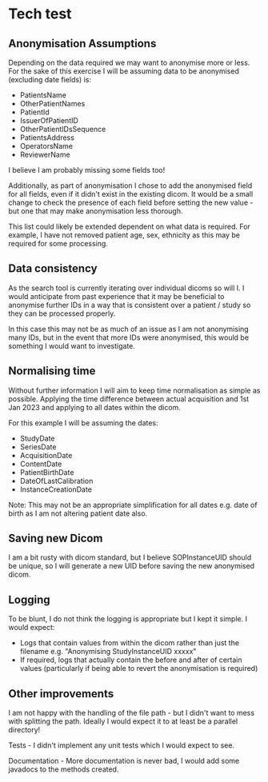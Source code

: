 # Tech test

## Anonymisation Assumptions

Depending on the data required we may want to anonymise more or less. For the sake of this exercise I will be assuming data to be anonymised (excluding date fields) is:
- PatientsName
- OtherPatientNames
- PatientId
- IssuerOfPatientID
- OtherPatientIDsSequence
- PatientsAddress
- OperatorsName
- ReviewerName

I believe I am probably missing some fields too!

Additionally, as part of anonymisation I chose to add the anonymised field for all fields, even if it didn't exist in the existing dicom. It would be a small change to check the presence of each field before setting the new value - but one that may make anonymisation less thorough.

This list could likely be extended dependent on what data is required. For example, I have not removed patient age, sex, ethnicity as this may be required for some processing.

## Data consistency

As the search tool is currently iterating over individual dicoms so will I. I would anticipate from past experience that it may be beneficial to anonymise further IDs in a way that is consistent over a patient / study so they can be processed properly.

In this case this may not be as much of an issue as I am not anonymising many IDs, but in the event that more IDs were anonymised, this would be something I would want to investigate.

## Normalising time

Without further information I will aim to keep time normalisation as simple as possible. Applying the time difference between actual acquisition and 1st Jan 2023 and applying to all dates within the dicom.

For this example I will be assuming the dates:
- StudyDate
- SeriesDate
- AcquisitionDate
- ContentDate
- PatientBirthDate
- DateOfLastCalibration
- InstanceCreationDate

Note: This may not be an appropriate simplification for all dates e.g. date of birth as I am not altering patient date also.

## Saving new Dicom

I am a bit rusty with dicom standard, but I believe SOPInstanceUID should be unique, so I will generate a new UID before saving the new anonymised dicom.


## Logging

To be blunt, I do not think the logging is appropriate but I kept it simple. I would expect:
- Logs that contain values from within the dicom rather than just the filename e.g. "Anonymising StudyInstanceUID xxxxx"
- If required, logs that actually contain the before and after of certain values (particularly if being able to revert the anonymisation is required)

## Other improvements

I am not happy with the handling of the file path - but I didn't want to mess with splitting the path. Ideally I would expect it to at least be a parallel directory!

Tests - I didn't implement any unit tests which I would expect to see.

Documentation - More documentation is never bad, I would add some javadocs to the methods created.